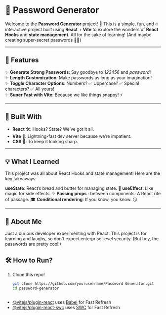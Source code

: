 # 🔐 Password Generator

Welcome to the **Password Generator** project! 🎉 This is a simple, fun, and 🔥 interactive project built using **React** + **Vite** to explore the wonders of **React Hooks** and **state management**. All for the sake of learning! (And maybe creating super-secret passwords 🕵️‍♂️)

---

## 🚀 Features

✨ **Generate Strong Passwords**: Say goodbye to *123456* and *password*!  
✨ **Length Customization**: Make passwords as long as your imagination!  
✨ **Toggle Character Options**: Numbers? ✅ Uppercase? ✅ Special characters? ✅ All yours!  
✨ **Super Fast with Vite**: Because we like things snappy! ⚡  

---

## 🤹 Built With

- **React** 🛠️: Hooks? State? We’ve got it all.  
- **Vite** 🚀: Lightning-fast dev server because we’re impatient.  
- **CSS** 🎨: To keep it looking sharp.  

---

## 💡 What I Learned
This project was all about React Hooks and state management!
Here are the key takeaways:

**useState**: React’s bread and butter for managing state. 🥪
**useEffect**: Like magic for side effects. ✨
**Passing props** : between components: A React rite of passage. 🎓
**Conditional rendering**: If you know, you know. 😏

---

## 🦸 About Me
Just a curious developer experimenting with React.
This project is for learning and laughs, so don't expect enterprise-level security. (But hey, the passwords are pretty cool!)



## 🛠️ How to Run?

1. Clone this repo!  
   ```bash
   git clone https://github.com/yourusername/Password Generator.git
   cd password-generator



- [@vitejs/plugin-react](https://github.com/vitejs/vite-plugin-react/blob/main/packages/plugin-react/README.md) uses [Babel](https://babeljs.io/) for Fast Refresh
- [@vitejs/plugin-react-swc](https://github.com/vitejs/vite-plugin-react-swc) uses [SWC](https://swc.rs/) for Fast Refresh
